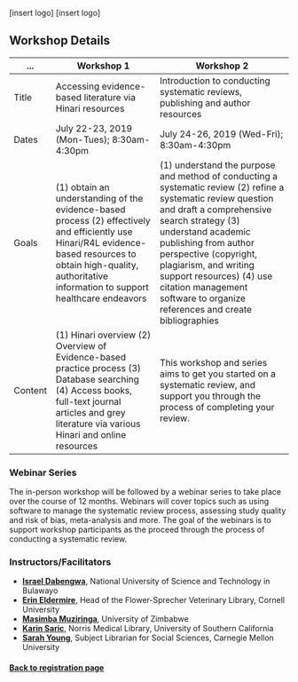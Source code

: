 [insert logo] [insert logo] 

## **Workshop Details**

 ...| Workshop 1 | Workshop 2
 ---------------|-----------------|-------|
 Title | Accessing evidence-based literature via Hinari resources                 | Introduction to conducting systematic reviews, publishing and author resources
 Dates| July 22-23, 2019 (Mon-Tues); 8:30am-4:30pm | July 24-26, 2019 (Wed-Fri); 8:30am-4:30pm
 Goals|  (1) obtain an understanding of the evidence-based process (2) effectively and efficiently use Hinari/R4L evidence-based resources to obtain high-quality, authoritative information to support healthcare endeavors | (1) understand the purpose and method of conducting a systematic review (2) refine a systematic review question and draft a comprehensive search strategy (3) understand academic publishing from author perspective (copyright, plagiarism, and writing support resources) (4) use citation management software to organize references and create bibliographies
Content| (1) Hinari overview (2) Overview of Evidence-based practice process (3) Database searching (4) Access books, full-text journal articles and grey literature via various Hinari and online resources | This workshop and series aims to get you started on a systematic review, and support you through the process of completing your review. 

### **Webinar Series**

The in-person workshop will be followed by a webinar series to take place over the course of 12 months. Webinars will cover topics such as using software to manage the systematic review process, assessing study quality and risk of bias, meta-analysis and more. The goal of the webinars is to support workshop participants as the proceed through the process of conducting a systematic review.

### **Instructors/Facilitators**
* **[Israel Dabengwa](https://zw.linkedin.com/in/israel-dabengwa-89632936)**, National University of Science and Technology in Bulawayo 
* **[Erin Eldermire]( https://orcid.org/0000-0001-5846-4041)**, Head of the Flower-Sprecher Veterinary Library, Cornell University 
* **[Masimba Muziringa](https://zw.linkedin.com/in/masimba-muziringa-39469835)**, University of Zimbabwe 
* **[Karin Saric](https://nml.usc.edu/people/karin-saric/)**, Norris Medical Library, University of Southern California 
* **[Sarah Young](https://www.library.cmu.edu/about/people/sarah-young)**, Subject Librarian for Social Sciences, Carnegie Mellon University

#### [Back to registration page](https://rootsandberries.github.io/UZim_SRWorkshop/)
